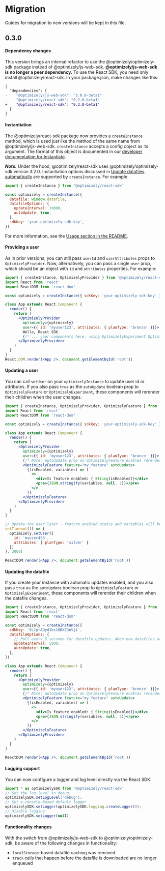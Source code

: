 # Migration
Guides for migration to new versions will be kept in this file.
## 0.3.0
#### Dependency changes
This version brings an internal refactor to use the @optimizely/optimizely-sdk package instead of @optimizely/js-web-sdk.
**@optimizely/js-web-sdk is no longer a peer dependency.** To use the React SDK, you need only install @optimizely/react-sdk. In your package.json, make changes like this:
```diff
{
  "dependencies": {
-    "@optimizely/js-web-sdk": "3.0.0-beta1"
-    "@optimizely/react-sdk": "0.2.0-beta1"
+    "@optimizely/react-sdk": "0.3.0-beta1"
  }
}
```
#### Instantiation
The @optimizely/react-sdk package now provides a `createInstance` method, which is used just like the method of the same name from @optimizely/js-web-sdk. `createInstance` accepts a config object as its argument. The format of this object is documented in our [developer documentation for Instantiate](https://docs.developers.optimizely.com/full-stack/docs/instantiate).

***Note:*** Under the hood, @optimizely/react-sdk uses @optimizely/optimizely-sdk version 3.2.0. Instantiation options discussed in [Update datafiles automatically](https://docs.developers.optimizely.com/full-stack/docs/update-datafiles-automatically) are supported by `createInstance`. For example:
```js
import { createInstance } from '@optimizely/react-sdk'

const optimizely = createInstance({
  datafile: window.datafile,
  datafileOptions: {
    updateInterval: 30000,
    autoUpdate: true,
  },
  sdkKey: 'your-optimizely-sdk-key',
})
```
For more information, see the [Usage section in the README](./README.md#usage).

#### Providing a user
As in prior versions, you can still pass `userId` and `userAttributes` props to `OptimizelyProvider`. Now, alternatively, you can pass a single `user` prop, which should be an object with `id` and `attributes` properties. For example:
```jsx
import { createInstance, OptimizelyProvider } from '@optimizely/react-sdk'
import React from 'react'
import ReactDOM from 'react-dom'

const optimizely = createInstance({ sdkKey: 'your-optimizely-sdk-key' })

class App extends React.Component {
  render() {
    return (
      <OptimizelyProvider
        optimizely={optimizely}
        user={{ id: 'myuser123', attributes: { planType: 'bronze' }}}>
        Hello, React SDK
        {/* ... your components here, using OptimizelyExperiment OptimizelyFeature, or withOptimizely... */}
      </OptimizelyProvider>
    )
  }
}
React.DOM.render(<App />, document.getElementById('root'))
```
#### Updating a user
You can call `setUser` on your `optimizelyInstance` to update user id or attributes. If you also pass `true` as the `autoUpdate` boolean prop to `OptimizelyFeature` or `OptimizelyExperiment`, these components will rerender their children when the user changes.
```jsx
import { createInstance, OptimizelyProvider, OptimizelyFeature } from '@optimizely/react-sdk'
import React from 'react'
import ReactDOM from 'react-dom'

const optimizely = createInstance({ sdkKey: 'your-optimizely-sdk-key' })

class App extends React.Component {
  render() {
    return (
      <OptimizelyProvider
        optimizely={optimizely}
        user={{ id: 'myuser123', attributes: { planType: 'bronze' }}}>
        {/* Note: autoUpdate prop on OptimizelyFeature enables rerendering upon user change */}
        <OptimizelyFeature feature="my_feature" autoUpdate>
          {(isEnabled, variables) => (
            <>
              <div>Is feature enabled: { String(isEnabled)}</div>
              <pre>{JSON.stringify(variables, null, 2)}</pre>
            </>
          )}
        </OptimizelyFeature>
      </OptimizelyProvider>
    )
  }
}

// Update the user later - feature enabled status and variables will be reevaluated, and children will be rerendered
setTimeout(() => {
  optimizely.setUser({
    id: 'myuser456',
    attributes: { planType: 'silver' }
  })
}, 3000)

ReactDOM.render(<App />, document.getElementById('root'))
```
#### Updating the datafile
If you create your instance with automatic updates enabled, and you also pass `true` as the `autoUpdate` boolean prop to `OptimizelyFeature` or `OptimizelyExperiment`, these components will rerender their children when the datafile changes.
```jsx
import { createInstance, OptimizelyProvider, OptimizelyFeature } from '@optimizely/react-sdk'
import React from 'react'
import ReactDOM from 'react-dom'

const optimizely = createInstance({
  sdkKey: '9LCprAQyd1bs1BBXZ3nVji',
  datafileOptions: {
    // Poll every 5 seconds for datafile updates. When new datafiles are received, children will be rerendered
    updateInterval: 5000,
    autoUpdate: true,
  },
})

class App extends React.Component {
  render() {
    return (
      <OptimizelyProvider
        optimizely={optimizely}
        user={{ id: 'myuser123', attributes: { planType: 'bronze' }}}>
        {/* Note: autoUpdate prop on OptimizelyFeature enables rerendering upon datafile update */}
        <OptimizelyFeature feature="my_feature" autoUpdate>
          {(isEnabled, variables) => (
            <>
              <div>Is feature enabled: { String(isEnabled)}</div>
              <pre>{JSON.stringify(variables, null, 2)}</pre>
            </>
          )}
        </OptimizelyFeature>
      </OptimizelyProvider>
    )
  }
}

ReactDOM.render(<App />, document.getElementById('root'))
```
#### Logging support
You can now configure a logger and log level directly via the React SDK:
```js
import * as optimizelySDK from '@optimizely/react-sdk'
// Set the log level to debug
optimizelySDK.setLogLevel('debug');
// Set a console-based default logger
optimizelySDK.setLogger(optimizelySDK.logging.createLogger());
// Disable logging
optimizelySDK.setLogger(null);
```
#### Functionality changes
With the switch from @optimizely/js-web-sdk to @optimizely/optimizely-sdk, be aware of the following changes in functionality:
- `localStorage`-based datafile caching was removed
- `track` calls that happen before the datafile is downloaded are no longer enqueued
